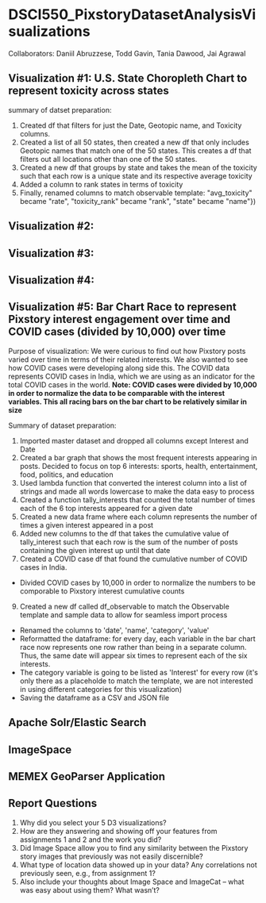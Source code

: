 # DSCI550_PixstoryDatasetAnalysisVisualizations
Collaborators: Daniil Abruzzese, Todd Gavin, Tania Dawood, Jai Agrawal



## Visualization #1: U.S. State Choropleth Chart to represent toxicity across states

summary of datset preparation:
1. Created df that filters for just the Date, Geotopic name, and Toxicity columns. 
2. Created a list of all 50 states, then created a new df that only includes Geotopic names that match one of the 50 states. This creates a df that filters out all locations other than one of the 50 states.
3. Created a new df that groups by state and takes the mean of the toxicity such that each row is a unique state and its respective average toxicity
4. Added a column to rank states in terms of toxicity
5. Finally, renamed columns to match observable template: "avg_toxicity" became "rate", "toxicity_rank" became "rank", "state" became "name"})



## Visualization #2: 


## Visualization #3: 


## Visualization #4: 


## Visualization #5: Bar Chart Race to represent Pixstory interest engagement over time and COVID cases (divided by 10,000) over time

Purpose of visualization: We were curious to find out how Pixstory posts varied over time in terms of their related interests. We also wanted to see how COVID cases were developing along side this. The COVID data represents COVID cases in India, which we are using as an indicator for the total COVID cases in the world. **Note: COVID cases were divided by 10,000 in order to normalize the data to be comparable with the interest variables. This all racing bars on the bar chart to be relatively similar in size**

Summary of dataset preparation:
1. Imported master dataset and dropped all columns except Interest and Date
2. Created a bar graph that shows the most frequent interests appearing in posts. Decided to focus on top 6 interests: sports, health, entertainment, food, politics, and education
3. Used lambda function that converted the interest column into a list of strings and made all words lowercase to make the data easy to process
4. Created a function tally_interests that counted the total number of times each of the 6 top interests appeared for a given date
5. Created a new data frame where each column represents the number of times a given interest appeared in a post
6. Added new columns to the df that takes the cumulative value of tally_interest such that each row is the sum of the number of posts containing the given interest up until that date 
7. Created a COVID case df that found the cumulative number of COVID cases in India. 
  - Divided COVID cases by 10,000 in order to normalize the numbers to be comporable to Pixstory interest cumulative counts
9. Created a new df called df_observable to match the Observable template and sample data to allow for seamless import process
  - Renamed the columns to 'date', 'name', 'category', 'value' 
  - Reformatted the dataframe: for every day, each variable in the bar chart race now represents one row rather than being in a separate column. Thus, the same date will appear six times to represent each of the six interests. 
  - The category variable is going to be listed as 'Interest' for every row (it's only there as a placeholde to match the template, we are not interested in using different categories for this visualization)
  - Saving the dataframe as a CSV and JSON file


## Apache Solr/Elastic Search


## ImageSpace


## MEMEX GeoParser Application


## Report Questions
1. Why did you select your 5 D3 visualizations?
2. How are they answering and showing off your features from assignments 1 and 2 and the work you did?
3. Did Image Space allow you to find any similarity between the Pixstory story images that previously was not easily discernible?
4. What type of location data showed up in your data? Any correlations not previously seen, e.g., from assignment 1?
5. Also include your thoughts about Image Space and ImageCat – what was easy about using them? What wasn’t?
